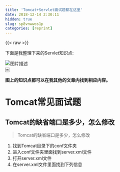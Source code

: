 ```yaml
---
title: 'Tomcat+Servlet面试题都在这里' 
date: 2018-12-14 2:30:11
hidden: true
slug: sp8vnwwos1p
categories: [reprint]
---
```


{{< raw >}}

                    
<p>下面是我整理下来的Servlet知识点:</p>
<p><span class="img-wrap"><img data-src="/img/bV3c9e" src="https://static.alili.tech/img/bV3c9e" alt="图片描述" title="图片描述" style="cursor: pointer; display: inline;"></span><br>￼</p>
<p><strong>图上的知识点都可以在我其他的文章内找到相应内容。</strong></p>
<h1 id="articleHeader0">Tomcat常见面试题</h1>
<h2 id="articleHeader1">Tomcat的缺省端口是多少，怎么修改</h2>
<blockquote>Tomcat的缺省端口是多少，怎么修改</blockquote>
<ol>
<li>找到Tomcat目录下的conf文件夹</li>
<li>进入conf文件夹里面找到server.xml文件</li>
<li>打开server.xml文件</li>
<li>在server.xml文件里面找到下列信息</li>
</ol>
<div class="widget-codetool" style="display:none;">
      <div class="widget-codetool--inner">
      <span class="selectCode code-tool" data-toggle="tooltip" data-placement="top" title="" data-original-title="全选"></span>
      <span type="button" class="copyCode code-tool" data-toggle="tooltip" data-placement="top" data-clipboard-text="  <Service name=&quot;Catalina&quot;>
  

    <Connector port=&quot;8080&quot; protocol=&quot;HTTP/1.1&quot; 
               connectionTimeout=&quot;20000&quot; 
               redirectPort=&quot;8443&quot; />" title="" data-original-title="复制"></span>
      <span type="button" class="saveToNote code-tool" data-toggle="tooltip" data-placement="top" title="" data-original-title="放进笔记"></span>
      </div>
      </div><pre class="xml hljs"><code class="xml">  <span class="hljs-tag">&lt;<span class="hljs-name">Service</span> <span class="hljs-attr">name</span>=<span class="hljs-string">"Catalina"</span>&gt;</span>
  

    <span class="hljs-tag">&lt;<span class="hljs-name">Connector</span> <span class="hljs-attr">port</span>=<span class="hljs-string">"8080"</span> <span class="hljs-attr">protocol</span>=<span class="hljs-string">"HTTP/1.1"</span> 
               <span class="hljs-attr">connectionTimeout</span>=<span class="hljs-string">"20000"</span> 
               <span class="hljs-attr">redirectPort</span>=<span class="hljs-string">"8443"</span> /&gt;</span></code></pre>
<ol>
<li>把port=”8080″改成port=”8888″，并且保存</li>
<li>启动Tomcat，并且在IE浏览器里面的地址栏输入<a href="http://127.0.0.1" rel="nofollow noreferrer" target="_blank">http://127.0.0.1</a>:8888/</li>
</ol>
<p><strong>到tomcat主目录下的conf/server.xml文件中修改</strong>,把8080端口改成是8088或者是其他的<br><span class="img-wrap"><img data-src="http://i.imgur.com/TGhqQ9r.png" src="https://static.alili.techhttp://i.imgur.com/TGhqQ9r.png" alt="" title="" style="cursor: pointer;"></span></p>
<h2 id="articleHeader2">Tomcat 有哪几种Connector 运行模式(优化)？</h2>
<blockquote>tomcat 有哪几种Connector 运行模式(优化)？</blockquote>
<ol>
<li>bio(blocking I/O)</li>
<li>nio(non-blocking I/O)</li>
<li>apr(Apache Portable Runtime/Apache可移植运行库)</li>
</ol>
<p>相关解释:</p>
<ul>
<li>bio: <strong>传统的Java I/O操作，同步且阻塞IO。</strong>
</li>
<li>nio: <strong>JDK1.4开始支持，同步阻塞或同步非阻塞IO</strong>
</li>
<li>aio(nio.2): <strong>JDK7开始支持，异步非阻塞IO</strong>
</li>
<li>apr: Tomcat将以JNI的形式调用Apache HTTP服务器的核心动态链接库来处理文件读取或网络传输操作，从而大大地 <strong>提高Tomcat对静态文件的处理性能</strong>
</li>
</ul>
<p>下面是<strong>配置Tomcat运行模式改成是NIO模式，并配置连接池相关参数来进行优化</strong>:</p>
<div class="widget-codetool" style="display:none;">
      <div class="widget-codetool--inner">
      <span class="selectCode code-tool" data-toggle="tooltip" data-placement="top" title="" data-original-title="全选"></span>
      <span type="button" class="copyCode code-tool" data-toggle="tooltip" data-placement="top" data-clipboard-text="    <!--
    <Connector port=&quot;8080&quot; protocol=&quot;HTTP/1.1&quot;
               connectionTimeout=&quot;20000&quot;
               redirectPort=&quot;8443&quot; />
    -->
    <!-- protocol 启用 nio模式，(tomcat8默认使用的是nio)(apr模式利用系统级异步io) -->
    <!-- minProcessors最小空闲连接线程数-->
    <!-- maxProcessors最大连接线程数-->
    <!-- acceptCount允许的最大连接数，应大于等于maxProcessors-->
    <!-- enableLookups 如果为true,requst.getRemoteHost会执行DNS查找，反向解析ip对应域名或主机名-->
    <Connector port=&quot;8080&quot; protocol=&quot;org.apache.coyote.http11.Http11NioProtocol&quot; 
        connectionTimeout=&quot;20000&quot;
        redirectPort=&quot;8443

        maxThreads=“500” 
        minSpareThreads=“100” 
        maxSpareThreads=“200”
        acceptCount=&quot;200&quot;
        enableLookups=&quot;false&quot;       
    />
" title="" data-original-title="复制"></span>
      <span type="button" class="saveToNote code-tool" data-toggle="tooltip" data-placement="top" title="" data-original-title="放进笔记"></span>
      </div>
      </div><pre class="xml hljs"><code class="xml">    <span class="hljs-comment">&lt;!--
    &lt;Connector port="8080" protocol="HTTP/1.1"
               connectionTimeout="20000"
               redirectPort="8443" /&gt;
    --&gt;</span>
    <span class="hljs-comment">&lt;!-- protocol 启用 nio模式，(tomcat8默认使用的是nio)(apr模式利用系统级异步io) --&gt;</span>
    <span class="hljs-comment">&lt;!-- minProcessors最小空闲连接线程数--&gt;</span>
    <span class="hljs-comment">&lt;!-- maxProcessors最大连接线程数--&gt;</span>
    <span class="hljs-comment">&lt;!-- acceptCount允许的最大连接数，应大于等于maxProcessors--&gt;</span>
    <span class="hljs-comment">&lt;!-- enableLookups 如果为true,requst.getRemoteHost会执行DNS查找，反向解析ip对应域名或主机名--&gt;</span>
    <span class="hljs-tag">&lt;<span class="hljs-name">Connector</span> <span class="hljs-attr">port</span>=<span class="hljs-string">"8080"</span> <span class="hljs-attr">protocol</span>=<span class="hljs-string">"org.apache.coyote.http11.Http11NioProtocol"</span> 
        <span class="hljs-attr">connectionTimeout</span>=<span class="hljs-string">"20000"</span>
        <span class="hljs-attr">redirectPort</span>=<span class="hljs-string">"8443

        maxThreads=“500” 
        minSpareThreads=“100” 
        maxSpareThreads=“200”
        acceptCount="</span><span class="hljs-attr">200</span>"
        <span class="hljs-attr">enableLookups</span>=<span class="hljs-string">"false"</span>       
    /&gt;</span>
</code></pre>
<p>apr模式启动起来是比较复杂的，详情可参考:<a href="http://blog.csdn.net/wanglei_storage/article/details/50225779" rel="nofollow noreferrer" target="_blank">http://blog.csdn.net/wanglei_storage/article/details/50225779</a></p>
<p>对于bio,nio,nio.2的理解可参考:<a href="http://blog.csdn.net/itismelzp/article/details/50886009" rel="nofollow noreferrer" target="_blank">http://blog.csdn.net/itismelzp/article/details/50886009</a></p>
<h2 id="articleHeader3">Tomcat有几种部署方式</h2>
<ol>
<li>直接把Web项目放在webapps下，Tomcat会自动将其部署</li>
<li>在server.xml文件上配置<code>&lt;Context&gt;</code>节点，设置相关的属性即可</li>
<li>通过Catalina来进行配置:进入到confCatalinalocalhost文件下，创建一个xml文件，该文件的名字就是站点的名字。编写XML的方式来进行设置。</li>
</ol>
<h3 id="articleHeader4">部署方式第二点：</h3>
<ul><li>在其他盘符下创建一个web站点目录，并创建WEB-INF目录和一个html文件。</li></ul>
<p><span class="img-wrap"><img data-src="http://i.imgur.com/soEm66y.png" src="https://static.alili.techhttp://i.imgur.com/soEm66y.png" alt="" title="" style="cursor: pointer;"></span></p>
<ul><li>找到Tomcat目录下/conf/server.xml文件</li></ul>
<p><span class="img-wrap"><img data-src="http://i.imgur.com/EKCpTZZ.png" src="https://static.alili.techhttp://i.imgur.com/EKCpTZZ.png" alt="" title="" style="cursor: pointer;"></span></p>
<ul><li>在server.xml中的&lt;Host&gt;节点下添加如下代码。<strong>path表示的是访问时输入的web项目名，docBase表示的是站点目录的绝对路径</strong>
</li></ul>
<div class="widget-codetool" style="display:none;">
      <div class="widget-codetool--inner">
      <span class="selectCode code-tool" data-toggle="tooltip" data-placement="top" title="" data-original-title="全选"></span>
      <span type="button" class="copyCode code-tool" data-toggle="tooltip" data-placement="top" data-clipboard-text="
        <Context path=&quot;/web1&quot; docBase=&quot;D:\web1&quot;/>" title="" data-original-title="复制"></span>
      <span type="button" class="saveToNote code-tool" data-toggle="tooltip" data-placement="top" title="" data-original-title="放进笔记"></span>
      </div>
      </div><pre class="hljs xml"><code>
        <span class="hljs-tag">&lt;<span class="hljs-name">Context</span> <span class="hljs-attr">path</span>=<span class="hljs-string">"/web1"</span> <span class="hljs-attr">docBase</span>=<span class="hljs-string">"D:\web1"</span>/&gt;</span></code></pre>
<p><span class="img-wrap"><img data-src="http://i.imgur.com/kKI4C9d.png" src="https://static.alili.techhttp://i.imgur.com/kKI4C9d.png" alt="" title="" style="cursor: pointer;"></span></p>
<ul><li>访问配置好的web站点</li></ul>
<p><span class="img-wrap"><img data-src="http://i.imgur.com/z1cqe2G.png" src="https://static.alili.techhttp://i.imgur.com/z1cqe2G.png" alt="" title="" style="cursor: pointer;"></span></p>
<hr>
<h3 id="articleHeader5">部署方式第三点：</h3>
<ul><li>进入到confCatalinalocalhost文件下，创建一个xml文件，<strong>该文件的名字就是站点的名字。</strong>
</li></ul>
<p><span class="img-wrap"><img data-src="http://img.blog.csdn.net/20170114100701752?watermark/2/text/aHR0cDovL2Jsb2cuY3Nkbi5uZXQvaG9uXzN5/font/5a6L5L2T/fontsize/400/fill/I0JBQkFCMA==/dissolve/70/gravity/SouthEast" src="https://static.alili.techhttp://img.blog.csdn.net/20170114100701752?watermark/2/text/aHR0cDovL2Jsb2cuY3Nkbi5uZXQvaG9uXzN5/font/5a6L5L2T/fontsize/400/fill/I0JBQkFCMA==/dissolve/70/gravity/SouthEast" alt="这里写图片描述" title="这里写图片描述" style="cursor: pointer;"></span></p>
<ul><li>xml文件的代码如下，<strong>docBase是你web站点的绝对路径</strong>
</li></ul>
<div class="widget-codetool" style="display:none;">
      <div class="widget-codetool--inner">
      <span class="selectCode code-tool" data-toggle="tooltip" data-placement="top" title="" data-original-title="全选"></span>
      <span type="button" class="copyCode code-tool" data-toggle="tooltip" data-placement="top" data-clipboard-text="<?xml version=&quot;1.0&quot; encoding=&quot;UTF-8&quot;?> 
<Context 
    docBase=&quot;D:\web1&quot; 
    reloadable=&quot;true&quot;> 
</Context> " title="" data-original-title="复制"></span>
      <span type="button" class="saveToNote code-tool" data-toggle="tooltip" data-placement="top" title="" data-original-title="放进笔记"></span>
      </div>
      </div><pre class="hljs xml"><code><span class="php"><span class="hljs-meta">&lt;?</span>xml version=<span class="hljs-string">"1.0"</span> encoding=<span class="hljs-string">"UTF-8"</span><span class="hljs-meta">?&gt;</span></span> 
<span class="hljs-tag">&lt;<span class="hljs-name">Context</span> 
    <span class="hljs-attr">docBase</span>=<span class="hljs-string">"D:\web1"</span> 
    <span class="hljs-attr">reloadable</span>=<span class="hljs-string">"true"</span>&gt;</span> 
<span class="hljs-tag">&lt;/<span class="hljs-name">Context</span>&gt;</span> </code></pre>
<ul><li>访问web站点下的html资源</li></ul>
<p><span class="img-wrap"><img data-src="http://img.blog.csdn.net/20170114104403810?watermark/2/text/aHR0cDovL2Jsb2cuY3Nkbi5uZXQvaG9uXzN5/font/5a6L5L2T/fontsize/400/fill/I0JBQkFCMA==/dissolve/70/gravity/SouthEast" src="https://static.alili.techhttp://img.blog.csdn.net/20170114104403810?watermark/2/text/aHR0cDovL2Jsb2cuY3Nkbi5uZXQvaG9uXzN5/font/5a6L5L2T/fontsize/400/fill/I0JBQkFCMA==/dissolve/70/gravity/SouthEast" alt="这里写图片描述" title="这里写图片描述" style="cursor: pointer;"></span></p>
<h1 id="articleHeader6">Servlet面试题</h1>
<h2 id="articleHeader7">Servlet生命周期</h2>
<blockquote>Servlet生命周期?</blockquote>
<p><span class="img-wrap"><img data-src="http://i.imgur.com/bhBdx7o.png" src="https://static.alili.techhttp://i.imgur.com/bhBdx7o.png" alt="" title="" style="cursor: pointer;"></span></p>
<ul><li>
<strong>第一次访问</strong>Servlet，我们发现<strong>init()和service()都被调用了</strong>
</li></ul>
<p><span class="img-wrap"><img data-src="http://i.imgur.com/n12sYq6.png" src="https://static.alili.techhttp://i.imgur.com/n12sYq6.png" alt="" title="" style="cursor: pointer;"></span></p>
<ul><li>
<strong>第二次访问</strong>Servlet，<strong>service()被调用了</strong>
</li></ul>
<p><span class="img-wrap"><img data-src="http://i.imgur.com/OK1RwD7.png" src="https://static.alili.techhttp://i.imgur.com/OK1RwD7.png" alt="" title="" style="cursor: pointer;"></span></p>
<ul><li>第三次访问Servlet，<strong>还是service()被调用了</strong>
</li></ul>
<p><span class="img-wrap"><img data-src="http://i.imgur.com/OK1RwD7.png" src="https://static.alili.techhttp://i.imgur.com/OK1RwD7.png" alt="" title="" style="cursor: pointer;"></span></p>
<ul><li>当我们<strong>关闭Tomcat服务器</strong>的时候，<strong>destroy()被调用了！</strong>
</li></ul>
<p><span class="img-wrap"><img data-src="http://i.imgur.com/XlgUU9E.png" src="https://static.alili.techhttp://i.imgur.com/XlgUU9E.png" alt="" title="" style="cursor: pointer;"></span></p>
<p>Servlet生命周期可分为5个步骤</p>
<ol>
<li>
<strong>加载Servlet</strong>。当Tomcat第一次访问Servlet的时候，<strong>Tomcat会负责创建Servlet的实例</strong>
</li>
<li>
<strong>初始化</strong>。当Servlet被实例化后，Tomcat会<strong>调用init()方法初始化这个对象</strong>
</li>
<li>
<strong>处理服务</strong>。当浏览器<strong>访问Servlet</strong>的时候，Servlet <strong>会调用service()方法处理请求</strong>
</li>
<li>
<strong>销毁</strong>。当Tomcat关闭时或者检测到Servlet要从Tomcat删除的时候会自动调用destroy()方法，<strong>让该实例释放掉所占的资源</strong>。一个Servlet如果长时间不被使用的话，也会被Tomcat自动销毁</li>
<li>
<strong>卸载</strong>。当Servlet调用完destroy()方法后，等待垃圾回收。如果<strong>有需要再次使用这个Servlet，会重新调用init()方法进行初始化操作</strong>。</li>
</ol>
<ul><li>简单总结：<strong>只要访问Servlet，service()就会被调用。init()只有第一次访问Servlet的时候才会被调用。destroy()只有在Tomcat关闭的时候才会被调用。</strong>
</li></ul>
<h2 id="articleHeader8">get方式和post方式有何区别</h2>
<p>2018年9月14日12:15:12更新：下面的区别主要在HTML/浏览器的环境下讨论(因为HTTP协议的使用不单单只有浏览器能用)</p>
<p>参考资料：</p>
<ul>
<li><a href="http://www.nowamagic.net/librarys/veda/detail/1919" rel="nofollow noreferrer" target="_blank">http://www.nowamagic.net/libr...</a></li>
<li><a href="http://www.cnblogs.com/hyddd/archive/2009/03/31/1426026.html" rel="nofollow noreferrer" target="_blank">http://www.cnblogs.com/hyddd/...</a></li>
</ul>
<blockquote>get方式和post方式有何区别</blockquote>
<p>数据携带上:</p>
<ul>
<li>GET方式：在URL地址后附带的参数是有限制的，其数据容量通常不能超过1K。</li>
<li>POST方式：可以在请求的实体内容中向服务器发送数据，传送的数据量无限制。</li>
</ul>
<p>请求参数的位置上:</p>
<ul>
<li>GET方式：请求参数放在URL地址后面，以?的方式来进行拼接</li>
<li>POST方式:请求参数放在HTTP请求包中</li>
</ul>
<p>用途上:</p>
<ul>
<li>GET方式一般用来获取数据</li>
<li>
<p>POST方式一般用来提交数据</p>
<ul><li>
<p>原因:</p>
<ul>
<li>首先是因为GET方式携带的数据量比较小，无法带过去很大的数量</li>
<li>POST方式提交的参数后台更加容易解析(使用POST方式提交的中文数据，后台也更加容易解决)</li>
<li>GET方式比POST方式要快</li>
</ul>
</li></ul>
</li>
</ul>
<p>GET方式比POST方式要快，详情可看:<a href="https://www.cnblogs.com/strayling/p/3580048.html" rel="nofollow noreferrer" target="_blank">https://www.cnblogs.com/strayling/p/3580048.html</a></p>
<h2 id="articleHeader9">Servlet相关 API</h2>
<blockquote>doGet与doPost方法的两个参数是什么</blockquote>
<ol>
<li>HttpServletRequest：封装了与请求相关的信息</li>
<li>HttpServletResponse：封装了与响应相关的信息<p><span class="img-wrap"><img data-src="http://i.imgur.com/Szu07ky.png" src="https://static.alili.techhttp://i.imgur.com/Szu07ky.png" alt="" title="" style="cursor: pointer;"></span></p>
</li>
</ol>
<blockquote>获取页面的元素的值有几种方式，分别说一下</blockquote>
<ol>
<li>request.getParameter() 返回客户端的请求参数的值</li>
<li>request.getParameterNames() 返回所有可用属性名的枚举</li>
<li>request.getParameterValues() 返回包含参数的所有值的数组</li>
</ol>
<blockquote>request.getAttribute()和request.getParameter()区别</blockquote>
<p>用途上:</p>
<ul>
<li>request.getAttribute()， <strong>一般用于获取request域对象的数据</strong>(在跳转之前把数据使用setAttribute来放到request对象上)</li>
<li>request.getParameter()， <strong>一般用于获取客户端提交的参数</strong>
</li>
</ul>
<p>存储数据上:</p>
<ul>
<li>request.getAttribute()可以获取Objcet对象</li>
<li>request.getParameter()只能获取字符串(这也是为什么它一般用于获取客户端提交的参数)</li>
</ul>
<h2 id="articleHeader10">forward和redirect的区别</h2>
<blockquote>forward和redirect的区别</blockquote>
<ul>
<li><p><strong>实际发生位置不同，地址栏不同</strong></p></li>
<li><ul><li>
<p>转发是发生在服务器的</p>
<ul><li>
<strong>转发是由服务器进行跳转的</strong>，细心的朋友会发现，在转发的时候，<strong>浏览器的地址栏是没有发生变化的</strong>，在我访问Servlet111的时候，即使跳转到了Servlet222的页面，浏览器的地址还是Servlet111的。也就是说<strong>浏览器是不知道该跳转的动作，转发是对浏览器透明的</strong>。通过上面的转发时序图我们也可以发现，<strong>实现转发只是一次的http请求</strong>，<strong>一次转发中request和response对象都是同一个</strong>。这也解释了，为什么可以使用<strong>request作为域对象进行Servlet之间的通讯。</strong>
</li></ul>
</li></ul></li>
<ul><li>
<p>重定向是发生在浏览器的</p>
<div class="widget-codetool" style="display:none;">
      <div class="widget-codetool--inner">
      <span class="selectCode code-tool" data-toggle="tooltip" data-placement="top" title="" data-original-title="全选"></span>
      <span type="button" class="copyCode code-tool" data-toggle="tooltip" data-placement="top" data-clipboard-text=" - **重定向是由浏览器进行跳转的**，进行重定向跳转的时候，**浏览器的地址会发生变化的**。曾经介绍过：实现重定向的原理是由response的状态码和Location头组合而实现的。**这是由浏览器进行的页面跳转**实现重定向**会发出两个http请求**，**request域对象是无效的，因为它不是同一个request对象**" title="" data-original-title="复制"></span>
      <span type="button" class="saveToNote code-tool" data-toggle="tooltip" data-placement="top" title="" data-original-title="放进笔记"></span>
      </div>
      </div><pre class="hljs markdown"><code style="word-break: break-word; white-space: initial;"> - <span class="hljs-strong">**重定向是由浏览器进行跳转的**</span>，进行重定向跳转的时候，<span class="hljs-strong">**浏览器的地址会发生变化的**</span>。曾经介绍过：实现重定向的原理是由response的状态码和Location头组合而实现的。<span class="hljs-strong">**这是由浏览器进行的页面跳转**</span>实现重定向<span class="hljs-strong">**会发出两个http请求**</span>，<span class="hljs-strong">**request域对象是无效的，因为它不是同一个request对象**</span></code></pre>
</li></ul>
<li>
<p><strong>用法不同:</strong></p>
<ul><li>
<p>很多人都搞不清楚转发和重定向的时候，<strong>资源地址究竟怎么写</strong>。有的时候要把应用名写上，有的时候不用把应用名写上。很容易把人搞晕。记住一个原则： <strong>给服务器用的直接从资源名开始写，给浏览器用的要把应用名写上</strong></p>
<ul>
<li>
<p>request.getRequestDispatcher("/资源名 URI").forward(request,response)</p>
<ul><li><strong>转发时"/"代表的是本应用程序的根目录【zhongfucheng】</strong></li></ul>
</li>
<li>
<p>response.send("/web应用/资源名 URI");</p>
<ul><li><strong>重定向时"/"代表的是webapps目录</strong></li></ul>
</li>
</ul>
</li></ul>
</li>
<li>
<p><strong>能够去往的URL的范围不一样:</strong></p>
<ul>
<li><strong>转发是服务器跳转只能去往当前web应用的资源</strong></li>
<li><strong>重定向是服务器跳转，可以去往任何的资源</strong></li>
</ul>
</li>
<li>
<p><strong>传递数据的类型不同</strong></p>
<ul>
<li><strong>转发的request对象可以传递各种类型的数据，包括对象</strong></li>
<li><strong>重定向只能传递字符串</strong></li>
</ul>
</li>
<li>
<p><strong>跳转的时间不同</strong></p>
<ul>
<li><strong>转发时：执行到跳转语句时就会立刻跳转</strong></li>
<li><strong>重定向：整个页面执行完之后才执行跳转</strong></li>
</ul>
</li>
</ul>
<p>那么转发(forward)和重定向(redirect)使用哪一个？</p>
<ul><li>根据上面说明了转发和重定向的区别也可以很容易概括出来<strong>。转发是带着转发前的请求的参数的。重定向是新的请求</strong>。</li></ul>
<p>典型的应用场景：</p>
<ol>
<li>转发: 访问 Servlet 处理业务逻辑，然后 forward 到 jsp 显示处理结果，浏览器里 URL 不变</li>
<li>重定向: 提交表单，处理成功后 redirect 到另一个 jsp，防止表单重复提交，浏览器里 URL 变了</li>
</ol>
<h2 id="articleHeader11">tomcat容器是如何创建servlet类实例？用到了什么原理？</h2>
<blockquote>tomcat容器是如何创建servlet类实例？用到了什么原理</blockquote>
<ol>
<li>当容器启动时，会读取在webapps目录下所有的web应用中的web.xml文件，然后对 <strong>xml文件进行解析，并读取servlet注册信息</strong>。然后，将每个应用中注册的servlet类都进行加载，并通过 <strong>反射的方式实例化</strong>。（有时候也是在第一次请求时实例化）</li>
<li>在servlet注册时加上&lt;load-on-startup&gt;1&lt;/load-on-startup&gt;如果为正数，则在一开始就实例化，如果不写或为负数，则第一次请求实例化。</li>
</ol>
<h2 id="articleHeader12">什么是cookie？Session和cookie有什么区别？</h2>
<blockquote>什么是cookie？</blockquote>
<p>Cookie是由W3C组织提出，最早由netscape社区发展的一种机制</p>
<ul>
<li>网页之间的<strong>交互是通过HTTP协议传输数据的，</strong>而Http协议是<strong>无状态的协议</strong>。无状态的协议是什么意思呢？<strong>一旦数据提交完后，浏览器和服务器的连接就会关闭，再次交互的时候需要重新建立新的连接</strong>。</li>
<li>服务器无法确认用户的信息，于是乎，W3C就提出了：<strong>给每一个用户都发一个通行证，无论谁访问的时候都需要携带通行证，这样服务器就可以从通行证上确认用户的信息</strong>。通行证就是Cookie</li>
</ul>
<p><span class="img-wrap"><img data-src="http://i.imgur.com/vOL7GsZ.png" src="https://static.alili.techhttp://i.imgur.com/vOL7GsZ.png" alt="" title="" style="cursor: pointer;"></span></p>
<blockquote>Session和cookie有什么区别？</blockquote>
<ul>
<li>
<p><strong>从存储方式上比较</strong></p>
<ul>
<li>Cookie只能存储字符串，如果要存储非ASCII字符串还要对其编码。</li>
<li>Session可以存储任何类型的数据，可以把Session看成是一个容器</li>
</ul>
</li>
<li>
<p><strong>从隐私安全上比较</strong></p>
<ul>
<li>
<strong>Cookie存储在浏览器中，对客户端是可见的</strong>。信息容易泄露出去。如果使用Cookie，最好将Cookie加密</li>
<li>
<strong>Session存储在服务器上，对客户端是透明的</strong>。不存在敏感信息泄露问题。</li>
</ul>
</li>
<li>
<p><strong>从有效期上比较</strong></p>
<ul>
<li>Cookie保存在硬盘中，只需要设置maxAge属性为比较大的正整数，即使关闭浏览器，Cookie还是存在的</li>
<li><strong>Session的保存在服务器中，设置maxInactiveInterval属性值来确定Session的有效期。并且Session依赖于名为JSESSIONID的Cookie，该Cookie默认的maxAge属性为-1。如果关闭了浏览器，该Session虽然没有从服务器中消亡，但也就失效了。</strong></li>
</ul>
</li>
<li>
<p><strong>从对服务器的负担比较</strong></p>
<ul>
<li>Session是保存在服务器的，每个用户都会产生一个Session，如果是并发访问的用户非常多，是不能使用Session的，Session会消耗大量的内存。</li>
<li>Cookie是保存在客户端的。不占用服务器的资源。像baidu、Sina这样的大型网站，一般都是使用Cookie来进行会话跟踪。</li>
</ul>
</li>
<li>
<p><strong>从浏览器的支持上比较</strong></p>
<ul>
<li>如果浏览器禁用了Cookie，那么Cookie是无用的了！</li>
<li>如果浏览器禁用了Cookie，Session可以通过URL地址重写来进行会话跟踪。</li>
</ul>
</li>
<li>
<p><strong>从跨域名上比较</strong></p>
<ul>
<li>Cookie可以设置domain属性来实现跨域名</li>
<li>Session只在当前的域名内有效，不可夸域名</li>
</ul>
</li>
</ul>
<h2 id="articleHeader13">Servlet安全性问题</h2>
<p>由于Servlet是单例的，当多个用户访问Servlet的时候，<strong>服务器会为每个用户创建一个线程</strong>。<strong>当多个用户并发访问Servlet共享资源的时候就会出现线程安全问题</strong>。</p>
<p>原则：</p>
<ol>
<li>如果一个<strong>变量需要多个用户共享</strong>，则应当在访问该变量的时候，<strong>加同步机制synchronized (对象){}</strong>
</li>
<li>如果一个变量<strong>不需要共享</strong>，则<strong>直接在 doGet() 或者 doPost()定义</strong>.这样不会存在线程安全问题</li>
</ol>
<blockquote>如果文章有错的地方欢迎指正，大家互相交流。习惯在微信看技术文章的同学，可以关注微信公众号:Java3y</blockquote>

                
{{< /raw >}}

# 版权声明
本文资源来源互联网，仅供学习研究使用，版权归该资源的合法拥有者所有，

本文仅用于学习、研究和交流目的。转载请注明出处、完整链接以及原作者。

原作者若认为本站侵犯了您的版权，请联系我们，我们会立即删除！

## 原文标题
Tomcat+Servlet面试题都在这里

## 原文链接
[https://segmentfault.com/a/1190000013119518](https://segmentfault.com/a/1190000013119518)

